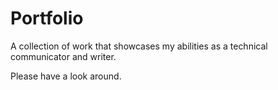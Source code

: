 # Portfolio
A collection of work that showcases my abilities as a technical communicator and writer.

Please have a look around.
